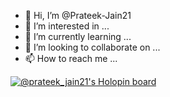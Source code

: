 - 👋 Hi, I’m @Prateek-Jain21
- 👀 I’m interested in ...
- 🌱 I’m currently learning ...
- 💞️ I’m looking to collaborate on ...
- 📫 How to reach me ...

<!---
Prateek-Jain21/Prateek-Jain21 is a ✨ special ✨ repository because its `README.md` (this file) appears on your GitHub profile.
You can click the Preview link to take a look at your changes.
--->

[![@prateek_jain21's Holopin board](https://holopin.me/prateek_jain21)](https://holopin.io/@prateek_jain21)
